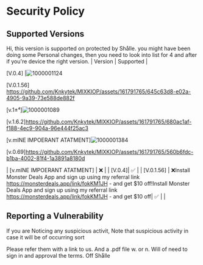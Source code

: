 # Security Policy

## Supported Versions
    
Hi, this version is supported on protected by Shålle.  you might have been doing some Personal changes, then you need to look into list for 4 and after if you're device the right version.
| Version | Supported          |





[V.0.4] |![1000001124](https://github.com/Knkytek/MIXKIOP/assets/161791765/f0e603a7,-ecbf-4229-8ba2-370368fbceab)

[V.0.1.56]
https://github.com/Knkytek/MIXKIOP/assets/161791765/645c63d8-e02a-4905-9a39-73e588de882f

[v.1±⁴]![1000001089](https://github.com/Knkytek/MIXKIOP/assets/161791765/7025e11e-6691-4d8a-8bfe-6a7565acf8f9)


[v.1.6.2]https://github.com/Knkytek/MIXKIOP/assets/161791765/680ac1af-f188-4ec9-904a-96e444f25ac3

[v.mINE IMPOERANT ATATMENT]![1000001384](https://github.com/Knkytek/MIXKIOP/assets/161791765/32817266-eca3-47e0-a4dd-436216a32b5f)


[v.0.69]https://github.com/Knkytek/MIXKIOP/assets/161791765/560b6fdc-b1ba-4002-81f4-1a3891a8180d


| [v.mINE IMPOERANT ATATMENT]  | :x:                |
| [V.0.4]| :white_check_mark: |
| [V.0.1.56]  | :x:Install Monster Deals App and sign up using my referral link https://monsterdeals.app/link/fokKM1JH - and get $10 off!Install Monster Deals App and sign up using my referral link https://monsterdeals.app/link/fokKM1JH - and get $10 off| :white_check_mark: |              |

## Reporting a Vulnerability
If you are Noticing any suspicious activit, Note that suspicious activity in case it will be of occurring sort

Please refer them with a link to us.
And a .pdf file w. or n. Will of need to sign in and approval the terms.
Off Shålle
